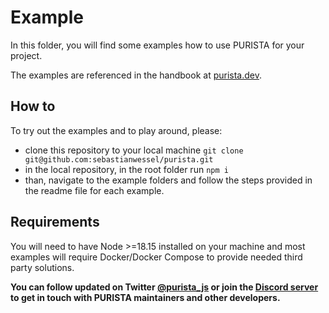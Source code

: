 # Example

In this folder, you will find some examples how to use PURISTA for your project.

The examples are referenced in the handbook at [purista.dev](https://purista.dev).

## How to

To try out the examples and to play around, please:

- clone this repository to your local machine `git clone git@github.com:sebastianwessel/purista.git`
- in the local repository, in the root folder run `npm i`
- than, navigate to the example folders and follow the steps provided in the readme file for each example.

## Requirements

You will need to have Node >=18.15 installed on your machine and most examples will require Docker/Docker Compose to provide needed third party solutions.

__You can follow updated on Twitter [@purista_js](https://twitter.com/purista_js) or join the [Discord server](https://discord.gg/9feaUm3H2v) to get in touch with PURISTA maintainers and other developers.__
